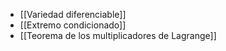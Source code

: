 - [[Variedad diferenciable]]
- [[Extremo condicionado]]
- [[Teorema de los multiplicadores de Lagrange]]
